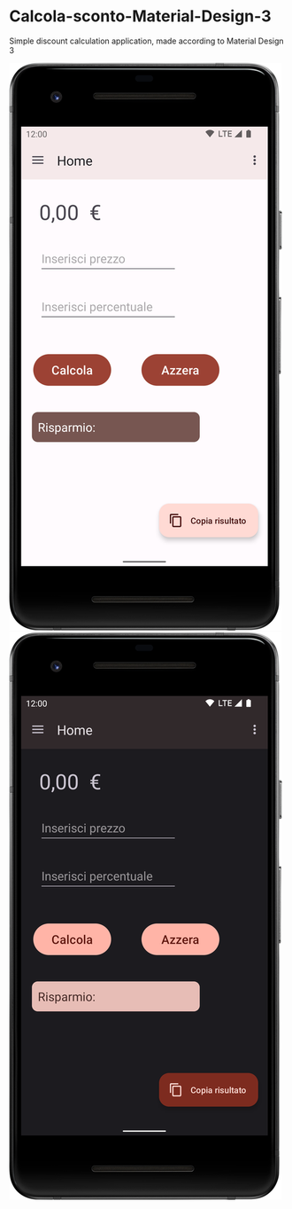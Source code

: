 # Calcola-sconto-Material-Design-3
Simple discount calculation application, made according to Material Design 3

![Screenshot of app light theme](/images/Screenshot-light-theme.png)
![Screenshot of app dark theme](/images/Screenshot-dark-theme.png)
